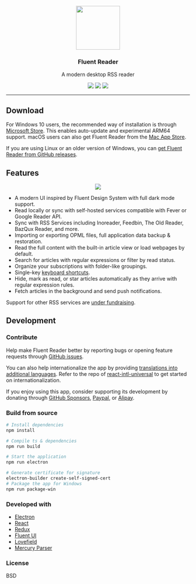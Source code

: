 <p align="center">
  <img width="120" height="120" src="https://github.com/yang991178/fluent-reader/raw/master/build/icon.png">
</p>
<h3 align="center">Fluent Reader</h3>
<p align="center">A modern desktop RSS reader</p>
<p align="center">
  <img src="https://img.shields.io/github/v/release/yang991178/fluent-reader?label=version" />
  <img src="https://img.shields.io/github/downloads/yang991178/fluent-reader/total" />
  <img src="https://github.com/yang991178/fluent-reader/workflows/CI%2FCD%20Release/badge.svg" />
</p>
<hr />

## Download

For Windows 10 users, the recommended way of installation is through [Microsoft Store](https://www.microsoft.com/store/apps/9P71FC94LRH8?cid=github). 
This enables auto-update and experimental ARM64 support. 
macOS users can also get Fluent Reader from the [Mac App Store](https://apps.apple.com/app/id1520907427).

If you are using Linux or an older version of Windows, you can [get Fluent Reader from GitHub releases](https://github.com/yang991178/fluent-reader/releases).

## Features

<p align="center">
  <img src="https://github.com/yang991178/fluent-reader/raw/master/docs/imgs/screenshot.jpg">
</p>

- A modern UI inspired by Fluent Design System with full dark mode support.
- Read locally or sync with self-hosted services compatible with Fever or Google Reader API.
- Sync with RSS Services including Inoreader, Feedbin, The Old Reader, BazQux Reader, and more.
- Importing or exporting OPML files, full application data backup & restoration.
- Read the full content with the built-in article view or load webpages by default.
- Search for articles with regular expressions or filter by read status.
- Organize your subscriptions with folder-like groupings.
- Single-key [keyboard shortcuts](https://github.com/yang991178/fluent-reader/wiki/Support#keyboard-shortcuts).
- Hide, mark as read, or star articles automatically as they arrive with regular expression rules.
- Fetch articles in the background and send push notifications.

Support for other RSS services are [under fundraising](https://github.com/yang991178/fluent-reader/issues/23). 

## Development

### Contribute

Help make Fluent Reader better by reporting bugs or opening feature requests through [GitHub issues](https://github.com/yang991178/fluent-reader/issues). 

You can also help internationalize the app by providing [translations into additional languages](https://github.com/yang991178/fluent-reader/tree/master/src/scripts/i18n). 
Refer to the repo of [react-intl-universal](https://github.com/alibaba/react-intl-universal) to get started on internationalization. 

If you enjoy using this app, consider supporting its development by donating through [GitHub Sponsors](https://github.com/sponsors/yang991178), [Paypal](https://www.paypal.me/yang991178), or [Alipay](https://hyliu.me/fluent-reader/imgs/alipay.jpg).

### Build from source
```bash
# Install dependencies
npm install

# Compile ts & dependencies
npm run build

# Start the application
npm run electron

# Generate certificate for signature
electron-builder create-self-signed-cert
# Package the app for Windows
npm run package-win

```

### Developed with

- [Electron](https://github.com/electron/electron)
- [React](https://github.com/facebook/react)
- [Redux](https://github.com/reduxjs/redux)
- [Fluent UI](https://github.com/microsoft/fluentui)
- [Lovefield](https://github.com/google/lovefield)
- [Mercury Parser](https://github.com/postlight/mercury-parser)

### License

BSD